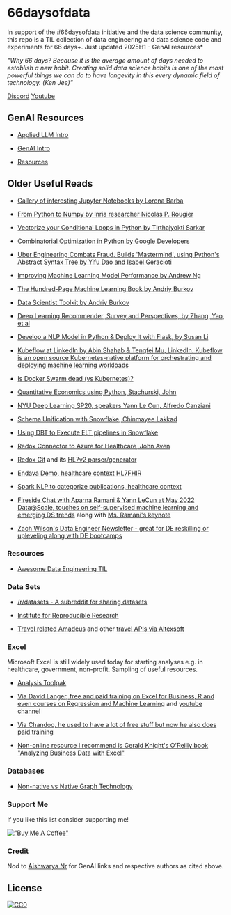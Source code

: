 # 66daysofdata

In support of the #66daysofdata initiative and the data science community, this repo is a TIL collection of data engineering and data science code and experiments for 66 days+. Just updated 2025H1 - GenAI resources*   

*"Why 66 days?  Because it is the average amount of days needed to establish a new habit. Creating solid data science habits is one of the most powerful things we can do to have longevity in this every dynamic field of technology. (Ken Jee)"*


[Discord](https://discord.com/invite/VXSUJYJ)
[Youtube](https://www.youtube.com/watch?v=uXLnbdHMf8w)


## GenAI Resources

- [Applied LLM Intro](https://github.com/ginobaltazar7/66daysofdata/blob/master/GenAI/free_courses/Applied_LLMs_Intro/README.MD)

- [GenAI Intro](https://github.com/ginobaltazar7/66daysofdata/blob/master/GenAI/free_courses/generative_ai_intro/README.md)

- [Resources](https://github.com/ginobaltazar7/66daysofdata/blob/master/GenAI/free_courses/resources/README.md) 

## Older Useful Reads ##

- [Gallery of interesting Jupyter Notebooks by Lorena Barba](https://github.com/jupyter/jupyter/wiki/A-gallery-of-interesting-Jupyter-Notebooks)

- [From Python to Numpy by Inria researcher Nicolas P. Rougier](https://www.labri.fr/perso/nrougier/from-python-to-numpy/#id7)

- [Vectorize your Conditional Loops in Python by Tirthajyokti Sarkar](https://towardsdatascience.com/data-science-with-python-turn-your-conditional-loops-to-numpy-vectors-9484ff9c622e)

- [Combinatorial Optimization in Python by Google Developers](https://developers.google.com/optimization/introduction/python)

- [Uber Engineering Combats Fraud, Builds 'Mastermind', using Python's Abstract Syntax Tree by Yifu Dao and Isabel Geracioti](https://eng.uber.com/mastermind/)

- [Improving Machine Learning Model Performance by Andrew Ng](https://www.youtube.com/watch?v=dFX8k1kXhOw&list=PLkDaE6sCZn6E7jZ9sN_xHwSHOdjUxUW_b)

- [The Hundred-Page Machine Learning Book by Andriy Burkov](https://www.amazon.com/Hundred-Page-Machine-Learning-Book/dp/199957950X)

- [Data Scientist Toolkit by Andriy Burkov](https://www.linkedin.com/pulse/data-scientists-toolkit-andriy-burkov?trk=d_public_post_promoted_post)

- [Deep Learning Recommender, Survey and Perspectives, by Zhang, Yao, et al](https://arxiv.org/pdf/1707.07435.pdf)

- [Develop a NLP Model in Python & Deploy It with Flask, by Susan Li](https://towardsdatascience.com/develop-a-nlp-model-in-python-deploy-it-with-flask-step-by-step-744f3bdd7776)

- [Kubeflow at LinkedIn by Abin Shahab & Tengfei Mu, LinkedIn. Kubeflow is an open source Kubernetes-native platform for orchestrating and deploying machine learning workloads](https://www.youtube.com/watch?v=kExwqij11cg)  

- [Is Docker Swarm dead (vs Kubernetes)?](https://www.reddit.com/r/kubernetes/comments/xc7kzz/docker_swarm_vs_kubernetes_a_detailed_comparison/)

- [Quantitative Economics using Python, Stachurski, John](https://lectures.quantecon.org/py/)

- [NYU Deep Learning SP20, speakers Yann Le Cun, Alfredo Canziani](https://www.youtube.com/playlist?list=PLLHTzKZzVU9eaEyErdV26ikyolxOsz6mq)

- [Schema Unification with Snowflake, Chinmayee Lakkad](https://medium.com/hashmapinc/schema-unification-with-snowflake-de3cbf8444e)

- [Using DBT to Execute ELT pipelines in Snowflake](https://medium.com/hashmapinc/using-dbt-to-execute-elt-pipelines-in-snowflake-dbe76d5beed5)

- [Redox Connector to Azure for Healthcare, John Aven](https://www.prnewswire.com/news-releases/redox-launches-connector-to-microsoft-cloud-for-healthcare-through-microsoft-azure-and-appsource-marketplaces-301407702.html)

- [Redox Git](https://github.com/RedoxEngine) and its [HL7v2 parser/generator](https://github.com/RedoxEngine/redox-hl7-v2) 

- [Endava Demo, healthcare context HL7FHIR](https://github.com/Endava/endava-hl7fhir-openapi)

- [Spark NLP to categorize publications, healthcare context](https://medium.com/@silviaonofrei/topic-modeling-with-healthcare-spark-nlp-57cbb78a0201)

- [Fireside Chat with Aparna Ramani & Yann LeCun at May 2022 Data@Scale, touches on self-supervised machine learning and emerging DS trends](https://fb.watch/dvgGdS02Yk/) along with [Ms. Ramani's keynote](https://fb.watch/dvh5W0EQHV/)

- [Zach Wilson's Data Engineer Newsletter - great for DE reskilling or upleveling along with DE bootcamps](https://blog.dataengineer.io/)

### Resources

- [Awesome Data Engineering TIL](https://github.com/ginobaltazar7/awesome-data-engineering-til)

### Data Sets

- [/r/datasets - A subreddit for sharing datasets](https://www.reddit.com/r/datasets/)

- [Institute for Reproducible Research](http://academictorrents.com/browse.php?cat=6)

- [Travel related Amadeus](https://developers.amadeus.com/quick-start-guide/category?id=97&durl=335&parentId=NaN) and other [travel APIs via Altexsoft](https://www.altexsoft.com/blog/engineering/travel-and-booking-apis-for-online-travel-and-tourism-service-providers/)


### Excel

Microsoft Excel is still widely used today for starting analyses e.g. in healthcare, government, non-profit. Sampling of useful resources.

- [Analysis Toolpak](https://support.microsoft.com/en-us/office/load-the-analysis-toolpak-in-excel-6a63e598-cd6d-42e3-9317-6b40ba1a66b4)

- [Via David Langer, free and paid training on Excel for Business, R and even courses on Regression and Machine Learning](https://school.daveondata.com/p/home) and [youtube channel](https://youtu.be/1hmJwCPh0IY)

- [Via Chandoo, he used to have a lot of free stuff but now he also does paid training](https://chandoo.org/wp/trendlines-and-forecasting-in-excel-part-3/)

- [Non-online resource I recommend is Gerald Knight's O'Reilly book "Analyzing Business Data with Excel"](http://shop.oreilly.com/product/9780596100735.do)


### Databases

- [Non-native vs Native Graph Technology](https://neo4j.com/blog/native-vs-non-native-graph-technology/)

### Support Me

If you like this list consider supporting me!

[!["Buy Me A Coffee"](https://www.buymeacoffee.com/assets/img/custom_images/orange_img.png)](https://www.buymeacoffee.com/ginobaltazar)

### Credit

Nod to [Aishwarya Nr](https://github.com/aishwaryanr/) for GenAI links and respective authors as cited above.

## License

[![CC0](https://i.creativecommons.org/p/zero/1.0/88x31.png)](https://creativecommons.org/publicdomain/zero/1.0/)

